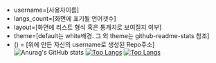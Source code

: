 ### 

<!--
**JonyeokLEE/JonyeokLEE** is a ✨ _special_ ✨ repository because its `README.md` (this file) appears on your GitHub profile.

Here are some ideas to get you started:

- 🔭 I’m currently working on ...
- 🌱 I’m currently learning ...
- 👯 I’m looking to collaborate on ...
- 🤔 I’m looking for help with ...
- 💬 Ask me about ...
- 📫 How to reach me: ...
- 😄 Pronouns: ...
- ⚡ Fun fact: ...
-->

- username=[사용자이름]
- langs_count=[화면에 표기될 언어갯수]
- layout=[화면에 리스트 형식 혹은 통계치로 보여질지 여부]
- theme=[default는 white배경. 그 외 theme는 github-readme-stats 참조]
- ()﻿ = [위에 만든 자신의 username로 생성된 Repo주소]
![Anurag's GitHub stats](https://github-readme-stats.vercel.app/api?username=JongHyeokLEE&show_icons=true&theme=radical)
[![Top Langs](https://github-readme-stats.vercel.app/api/top-langs/?username=JongHyeokLEE)](https://github.com/anuraghazra/github-readme-stats)
[![Top Langs](https://github-readme-stats.vercel.app/api/top-langs/?username=JongHyeokLEE&langs_count=10&layout=compact&theme=dark)](https://github.com/JonyeokLEE/JonyeokLEE)﻿
